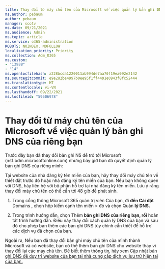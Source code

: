 ```yaml
---
title: Thay đổi từ máy chủ tên của Microsoft về việc quản lý bản ghi DNS của riêng bạn
ms.author: pebaum
author: pebaum
manager: scotv
ms.date: 09/21/2021
ms.audience: Admin
ms.topic: article
ms.service: o365-administration
ROBOTS: NOINDEX, NOFOLLOW
localization_priority: Priority
ms.collection: Adm_O365
ms.custom:
- "13988"
- "14"
ms.openlocfilehash: a228bcda1220011ab994de7aa70f19ea092e2142
ms.sourcegitcommit: e9e282be4997b0ee95f1ff4491e0943f8fc52444
ms.translationtype: MT
ms.contentlocale: vi-VN
ms.lasthandoff: 09/22/2021
ms.locfileid: "59506978"
---
```

# <a name="changing-from-microsoft-nameservers-back-to-managing-your-own-dns-records"></a>Thay đổi từ máy chủ tên của Microsoft về việc quản lý bản ghi DNS của riêng bạn

Trước đây bạn đã thay đổi bản ghi NS để trỏ tới Microsoft (ns1.bdm.microsoftonline.com) nhưng bây giờ bạn đã quyết định quản lý bản ghi DNS của riêng mình:

Tại website của nhà đăng ký tên miền của bạn, hãy thay đổi máy chủ tên về thiết đặt trước đó hoặc nhà đăng ký tên miền của bạn. Nếu bạn không quen với DNS, hãy liên hệ với bộ phận hỗ trợ tại nhà đăng ký tên miền. Lưu ý rằng thay đổi máy chủ tên có thể cần tới 48 giờ để phát sinh. 

1. Trong cổng thông Microsoft 365 quản trị viên Của bạn, đi **đến Cài đặt** Domains , chọn hộp kiểm cạnh tên miền  >  [](https://admin.microsoft.com/Adminportal/Home#/Domains)đó và chọn Quản **lý DNS.** 

2. Trong trình hướng dẫn, chọn Thêm **bản ghi DNS của riêng bạn, rồi** hoàn tất trình hướng dẫn. Điều này thay đổi cách quản lý DNS của bạn và sau đó cho phép bạn thêm các bản ghi DNS tùy chỉnh cần thiết để hỗ trợ các dịch vụ đã chọn của bạn.

Ngoài ra, Nếu bạn đã thay đổi bản ghi máy chủ tên của mình thành Microsoft và có website, bạn có thể thêm bản ghi DNS cho website thay vì thay đổi lại các máy chủ tên. Để biết thêm thông tin, hãy xem [Cập nhật bản ghi DNS để duy trì website của bạn tại nhà cung cấp dịch vụ lưu trữ hiện tại của bạn.](https://docs.microsoft.com/microsoft-365/admin/dns/update-dns-records-to-retain-current-hosting-provider)


